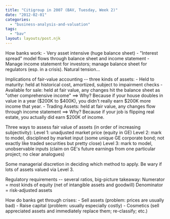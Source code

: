 ```yaml
---
title: "Citigroup in 2007 (BAV, Tuesday, Week 2)"
date: "2012-02-01"
categories: 
  - "business-analysis-and-valuation"
tags: 
  - "bav"
layout: layouts/post.njk
---
```


How banks work: - Very asset intensive (huge balance sheet) - "Interest spread" model flows through balance sheet and income statement - Manage income statement for investors; manage balance sheet for regulators (esp. in a crisis). Natural tension...

Implications of fair-value accounting -- three kinds of assets: - Held to maturity: held at historical cost, amortized, subject to impairment checks - Available for sale: held at fair value, any changes hit the balance sheet as "other comprehensive income" ==> Why? Because if your house doubles in value in a year ($200K to $400K), you didn't really earn $200K more income that year. - Trading Assets: held at fair value, any changes flow through income statement ==> Why? Because if your job is flipping real estate, you actually did earn $200K of income.

Three ways to assess fair value of assets (in order of increasing subjectivity): Level 1: unadjusted market price (equity in GE) Level 2: mark to model, disciplined by market input (some unique GE corporate bond; not exactly like traded securities but pretty close) Level 3: mark to model, unobservable inputs (claim on GE's future earnings from one particular project; no clear analogues)

Some managerial discretion in deciding which method to apply. Be wary if lots of assets valued via Level 3.

Regulatory requirements -- several ratios, big-picture takeaway: Numerator = most kinds of equity (net of intangible assets and goodwill) Denominator = risk-adjusted assets

How do banks get through crises: - Sell assets (problem: prices are usually bad) - Raise capital (problem: usually especially costly) - Cosmetics (sell appreciated assets and immediately replace them; re-classify; etc.)
